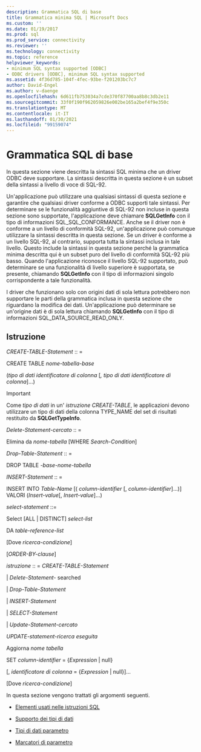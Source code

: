```yaml
---
description: Grammatica SQL di base
title: Grammatica minima SQL | Microsoft Docs
ms.custom: ''
ms.date: 01/19/2017
ms.prod: sql
ms.prod_service: connectivity
ms.reviewer: ''
ms.technology: connectivity
ms.topic: reference
helpviewer_keywords:
- minimum SQL syntax supported [ODBC]
- ODBC drivers [ODBC], minimum SQL syntax supported
ms.assetid: 4f36d785-104f-4fec-93be-f201203bc7c7
author: David-Engel
ms.author: v-daenge
ms.openlocfilehash: 6d611fb753034a7cde370f87700aa8b8c3db2e11
ms.sourcegitcommit: 33f0f190f962059826e002be165a2bef4f9e350c
ms.translationtype: MT
ms.contentlocale: it-IT
ms.lasthandoff: 01/30/2021
ms.locfileid: "99159074"
---
```

# <a name="sql-minimum-grammar"></a>Grammatica SQL di base
In questa sezione viene descritta la sintassi SQL minima che un driver ODBC deve supportare. La sintassi descritta in questa sezione è un subset della sintassi a livello di voce di SQL-92.  
  
 Un'applicazione può utilizzare una qualsiasi sintassi di questa sezione e garantire che qualsiasi driver conforme a ODBC supporti tale sintassi. Per determinare se le funzionalità aggiuntive di SQL-92 non incluse in questa sezione sono supportate, l'applicazione deve chiamare **SQLGetInfo** con il tipo di informazioni SQL_SQL_CONFORMANCE. Anche se il driver non è conforme a un livello di conformità SQL-92, un'applicazione può comunque utilizzare la sintassi descritta in questa sezione. Se un driver è conforme a un livello SQL-92, al contrario, supporta tutta la sintassi inclusa in tale livello. Questo include la sintassi in questa sezione perché la grammatica minima descritta qui è un subset puro del livello di conformità SQL-92 più basso. Quando l'applicazione riconosce il livello SQL-92 supportato, può determinare se una funzionalità di livello superiore è supportata, se presente, chiamando **SQLGetInfo** con il tipo di informazioni singolo corrispondente a tale funzionalità.  
  
 I driver che funzionano solo con origini dati di sola lettura potrebbero non supportare le parti della grammatica inclusa in questa sezione che riguardano la modifica dei dati. Un'applicazione può determinare se un'origine dati è di sola lettura chiamando **SQLGetInfo** con il tipo di informazioni SQL_DATA_SOURCE_READ_ONLY.  
  
## <a name="statement"></a>Istruzione  
 *CREATE-TABLE-Statement* :: =  
  
 CREATE TABLE *nome-tabella-base*  
  
 (*tipo di dati identificatore di colonna* [*, tipo di dati identificatore di colonna*]...)  
  
> [!IMPORTANT]  
>  Come *tipo di dati* in un' *istruzione CREATE-TABLE*, le applicazioni devono utilizzare un tipo di dati della colonna TYPE_NAME del set di risultati restituito da **SQLGetTypeInfo**.  
  
 *Delete-Statement-cercato* :: =  
  
 Elimina da *nome-tabella* [WHERE *Search-Condition*]  
  
 *Drop-Table-Statement* :: =  
  
 DROP TABLE *-base-nome-tabella*  
  
 *INSERT-Statement* :: =  
  
 INSERT INTO *Table-Name* [( *column-identifier* [, *column-identifier*]...)]      VALORI (*Insert-value*[, *Insert-value*]...)  
  
 *select-statement* ::=  
  
 Select [ALL &#124; DISTINCT] *select-list*  
  
 DA *table-reference-list*  
  
 [Dove *ricerca-condizione*]  
  
 [*ORDER-BY-clause*]  
  
 *istruzione* :: = *CREATE-TABLE-Statement*  
  
 &#124; *Delete-Statement-* searched  
  
 &#124; *Drop-Table-Statement*  
  
 &#124; *INSERT-Statement*  
  
 &#124; *SELECT-Statement*  
  
 &#124; *Update-Statement-cercato*  
  
 *UPDATE-statement-ricerca eseguita*  
  
 Aggiorna *nome tabella*  
  
 SET *column-identifier* = {*Expression* &#124; null}  
  
 [, *identificatore di colonna* = {*Expression* &#124; null}]...  
  
 [Dove *ricerca-condizione*]  
  
 In questa sezione vengono trattati gli argomenti seguenti.  
  
-   [Elementi usati nelle istruzioni SQL](../../../odbc/reference/appendixes/elements-used-in-sql-statements.md)  
  
-   [Supporto dei tipi di dati](../../../odbc/reference/appendixes/data-type-support.md)  
  
-   [Tipi di dati parametro](../../../odbc/reference/appendixes/parameter-data-types.md)  
  
-   [Marcatori di parametro](../../../odbc/reference/appendixes/parameter-markers.md)
